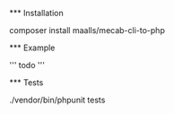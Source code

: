 *** Installation

composer install maalls/mecab-cli-to-php

*** Example

'''
todo
'''

*** Tests

./vendor/bin/phpunit tests